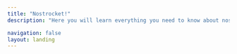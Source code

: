 ```yaml
---
title: "Nostrocket!"
description: "Here you will learn everything you need to know about nostrocket.org"

navigation: false
layout: landing
---
```




